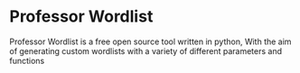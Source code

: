 # Professor Wordlist
Professor Wordlist is a free open source tool written in python, With the aim of generating custom wordlists with a variety of different parameters and functions
